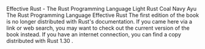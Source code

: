Effective Rust - The Rust Programming Language
Light
Rust
Coal
Navy
Ayu
The Rust Programming Language
Effective Rust
The first edition of the book is no longer distributed with Rust's documentation.
If you came here via a link or web search, you may want to check out
the current
version of the book
instead.
If you have an internet connection, you can
find a copy distributed with
Rust
1.30
.